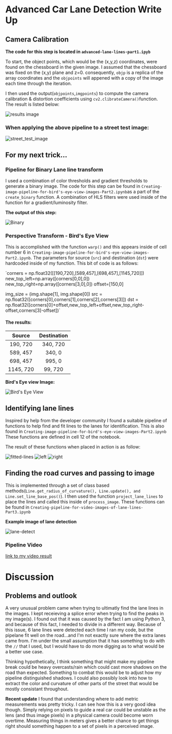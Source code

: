 
# Advanced Car Lane Detection Write Up

## Camera Calibration

**The code for this step is located in `advanced-lane-lines-part1.ipyb`**

To start, the object points, which would be the (x,y,z) coordinates, were found on the chessboard in the given image. I assumed that the chessboard was fixed on the (x,y) plane and z=0. consequently, `objp` is a replica of the array coordinates and the `objpoints` will appened with a copy of the image each time through the iteration. 

I then used the output(`objpoints`,`imgpoints`) to compute the camera calibration & distortion coefficients using `cv2.clibrateCamera()`function. The result is listed below:

![results image](write-up-images/camera-calib-result.png)

### When applying the above pipeline to a street test image:

![street_test_image](output_images/part2/undistored_straight_lines1.jpg)

## For my next trick...

### Pipeline for Binary Lane line transform

I used a combination of color thresholds and gradient thresholds to generate a binary image. The code for this step can be found in `Creating-image-pipeline-for-bird's-eye-view-images-Part2.ipynb`as a part of the `create_binary` function. A combination of HLS filters were used inside of the function for a gradient/luminosity filter.

**The output of this step:**

![Binary](output_images/part2/binary.jpg)

### Perspective Transform - Bird's Eye View

This is accomplished with the function `warp()` and this appears inside of cell number 6 in `Creating-image-pipeline-for-bird's-eye-view-images-Part2.ipynb`. The parameters for source (`src`) and destination (`dst`) were hardcoded inside of my function. This bit of code is as follows:

`corners = np.float32([[190,720],[589,457],[698,457],[1145,720]])
   new_top_left=np.array([corners[0,0],0])
   new_top_right=np.array([corners[3,0],0])
   offset=[150,0]
    
   img_size = (img.shape[1], img.shape[0])
   src = np.float32([corners[0],corners[1],corners[2],corners[3]])
   dst = np.float32([corners[0]+offset,new_top_left+offset,new_top_right-offset,corners[3]-offset])`

#### The results:

| Source        | Destination   | 
|:-------------:|:-------------:| 
| 190, 720      | 340, 720      | 
| 589, 457      | 340, 0        |
| 698, 457      | 995, 0        |
| 1145, 720     | 99, 720       |

**Bird's Eye view Image:**

![Bird's Eye View](write-up-images/bird-eye.png)

## Identifying lane lines

Inspired by help from the developer community I found a suitable pipeline of functions to help find and fit lines to the lanes for identification. This is also found in `Creating-image-pipeline-for-bird's-eye-view-images-Part2.ipynb` These functions are defined in cell 12 of the notebook.

The result of these functions when placed in action is as follow:

![fitted-lines](output_images/part2/fitted_lines.jpg)
![left](output_images/part2/left_line.jpg)
![right](output_images/part2/right_line.jpg)

## Finding the road curves and passing to image

This is implemented through a set of class based methods(`Line.get_radius_of_curvature(), Line.update(), and Line.set_line_base_pos()`). I then used the function `project_lane_lines` to place the lines and called this inside of `process_image`. These functions can be found in `Creating-pipeline-for-video-images-of-lane-lines-Part3.ipynb`

**Example image of lane detection**

![lane-detect](write-up-images/lane_capture.png)

### Pipeline Video
[link to my video result](https://youtu.be/prMcqw-k6-k)

# Discussion

## Problems and outlook

A very unusual problem came when trying to ultimatly find the lane lines in the images. I kept receieving a splice error when trying to find the peaks in my image(s). I found out that it was caused by the fact I am using Python 3, and because of this fact, I needed to divide in a different way. Because of this issue, 6 lane lines were detected each time I ran my code, but the pipelane fit well on the road...and I'm not exactly sure where the extra lanes came from. I'm under the small assumption that it has something to do with the `//` that I used, but I would have to do more digging as to what would be a better use case.

Thinking hypothetically, I think something that might make my pipeline break could be heavy overcasts/rain which could cast more shadows on the road than expected. Something to combat this would be to adjust how my pipeline distinguished shadows. I could also possibly look into how to extract the color and curvature of other parts of the street that would be mostly consistant throughout. 

**Recent update** I found that understanding where to add metric measurements was pretty tricky. I can see how this is a very good idea though. Simply relying on pixels to guide a real car could be unstable as the lens (and thus image pixels) in a physical camera could become worn overtime. Measuring things in meters gives a better chance to get things right should something happen to a set of pixels in a perceived image.
